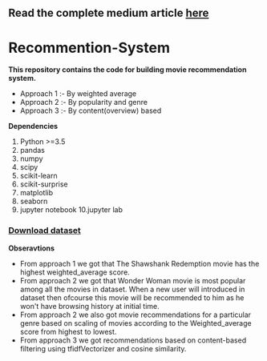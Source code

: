 ## Read the complete medium article [here](https://medium.com/swlh/beginners-guide-to-build-recommendation-system-2bd4a96aa3e?source=---------12----------------------------)

# Recommention-System
**This repository contains the code for building movie recommendation system.**

-	Approach 1 :- By weighted average
-	Approach 2 :- By popularity and genre
-	Approach 3 :- By content(overview) based


**Dependencies**
1. Python >=3.5
2. pandas
3. numpy
4. scipy
5. scikit-learn
6. scikit-surprise
7. matplotlib
8. seaborn
9. jupyter notebook
10.jupyter lab

### [Download dataset](https://drive.google.com/drive/folders/1JnQXDCsGAb75I4PRRMDHUO0WxmXT-usv?usp=sharing)
 
**Obseravtions**
- From approach 1 we got that The Shawshank Redemption movie has the highest weighted_average score.
- From approach 2 we got that Wonder Woman movie is most popular among all the movies in dataset. When a new user will introduced in dataset then ofcourse this movie will be recommended to him as he won't have browsing history at initial time.
- From approach 2 we also got movie recommendations for a particular genre based on scaling of movies according to the Weighted_average score from highest to lowest.
- From approach 3 we got recommendations based on content-based filtering using tfidfVectorizer and cosine similarity.
